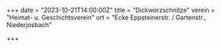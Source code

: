 +++
date = "2023-10-21T14:00:00Z"
title = "Dickworzschnitze"
verein = "Heimat- u. Geschichtsverein"
ort = "Ecke Eppsteinerstr. / Gartenstr., Niederjosbach"

+++
